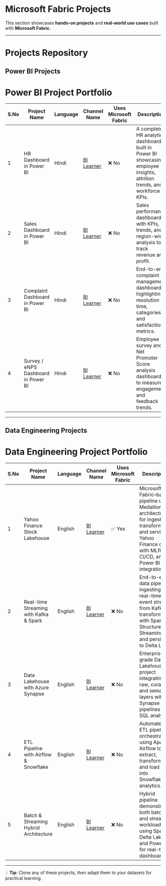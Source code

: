 # Microsoft Fabric Projects

This section showcases **hands-on projects** and **real-world use cases** built with **Microsoft Fabric**.

---
# Projects Repository
## Power BI Projects

# Power BI Project Portfolio

| S.No | Project Name                | Language | Channel Name                           | Uses Microsoft Fabric | Description                                                                                           | Industry Type    | Technologies Used              | Level        | Video Link |
|------|------------------------------|----------|----------------------------------------|-----------------------|-------------------------------------------------------------------------------------------------------|------------------|--------------------------------|--------------|------------|
| 1    | HR Dashboard in Power BI     | Hindi    | [BI Learner](https://www.youtube.com/@bilearner) | ❌ No                 | A complete HR analytics dashboard built in Power BI showcasing employee insights, attrition trends, and workforce KPIs. | HR / People Analytics | Power BI, SQL               | Intermediate | [Watch Here](https://youtu.be/30mPtIjYZ8I) |
| 2    | Sales Dashboard in Power BI  | Hindi    | [BI Learner](https://www.youtube.com/@bilearner) | ❌ No                 | Sales performance dashboard with KPIs, trends, and region-wise analysis to track revenue and profit.  | Retail / Sales   | Power BI, SQL                 | Intermediate | [Watch Here](https://youtu.be/FopHEXtaZ-g) |
| 3    | Complaint Dashboard in Power BI | Hindi | [BI Learner](https://www.youtube.com/@bilearner) | ❌ No                 | End-to-end complaint management dashboard highlighting resolution time, categories, and satisfaction metrics. | Customer Service | Power BI, Excel               | Intermediate | [Watch Here](https://youtu.be/Q4jGyPu2IW8) |
| 4    | Survey / eNPS Dashboard in Power BI | Hindi | [BI Learner](https://www.youtube.com/@bilearner) | ❌ No                 | Employee survey and Net Promoter Score analysis dashboard to measure engagement and feedback trends. | HR / Engagement  | Power BI, DAX, Excel           | Intermediate | [Watch Here](https://youtu.be/sN11I5PQVwM) |

---
## Data Engineering Projects
# Data Engineering Project Portfolio

| S.No | Project Name                          | Language | Channel Name                           | Uses Microsoft Fabric | Description                                                                                                     | Industry Type        | Technologies Used                                   | Level        | Video Link |
|------|----------------------------------------|----------|----------------------------------------|-----------------------|-----------------------------------------------------------------------------------------------------------------|----------------------|----------------------------------------------------|--------------|------------|
| 1    | Yahoo Finance Stock Lakehouse          | English  | [BI Learner](https://www.youtube.com/@bilearner) | ✅ Yes                | Microsoft Fabric–based pipeline using Medallion architecture for ingesting, transforming, and serving Yahoo Finance data with MLflow, CI/CD, and Power BI integration. | Finance / Stock Market | Microsoft Fabric, PySpark, Lakehouse, SQL, Power BI, CI/CD | Advanced     | [Watch Here](...) |
| 2    | Real-time Streaming with Kafka & Spark | English  | [BI Learner](https://www.youtube.com/@bilearner) | ❌ No                 | End-to-end data pipeline ingesting real-time event streams from Kafka, transforming with Spark Structured Streaming, and persisting to Delta Lake. | Streaming / Big Data  | Apache Kafka, PySpark, Delta Lake, Azure / AWS       | Advanced     | [Watch Here](...) |
| 3    | Data Lakehouse with Azure Synapse      | English  | [BI Learner](https://www.youtube.com/@bilearner) | ❌ No                 | Enterprise-grade Data Lakehouse project integrating raw, curated, and semantic layers with Synapse pipelines and SQL analytics. | Enterprise Data       | Azure Synapse, Data Lake Gen2, SQL, Power BI        | Intermediate | [Watch Here](...) |
| 4    | ETL Pipeline with Airflow & Snowflake  | English  | [BI Learner](https://www.youtube.com/@bilearner) | ❌ No                 | Automated ETL pipeline orchestrated using Apache Airflow to extract, transform, and load data into Snowflake for analytics. | Cloud Data Warehousing | Apache Airflow, Snowflake, Python, SQL              | Intermediate | [Watch Here](...) |
| 5    | Batch & Streaming Hybrid Architecture  | English  | [BI Learner](https://www.youtube.com/@bilearner) | ❌ No                 | Hybrid pipeline demonstrating both batch and streaming workloads using Spark, Delta Lake, and Power BI for real-time dashboards. | Big Data / Analytics  | PySpark, Delta Lake, Power BI, Databricks, Azure    | Advanced     | [Watch Here](...) |


---

💡 **Tip**: Clone any of these projects, then adapt them to your datasets for practical learning.
